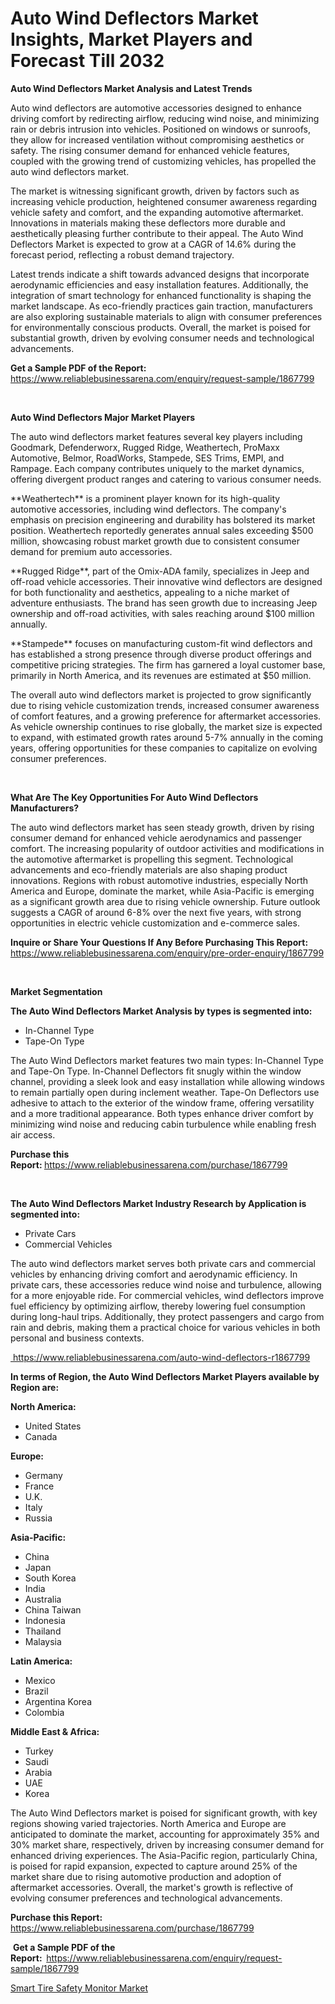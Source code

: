 <p><h1>Auto Wind Deflectors Market Insights, Market Players and Forecast Till 2032</h1></p><p><strong>Auto Wind Deflectors Market Analysis and Latest Trends</strong></p>
<p><p>Auto wind deflectors are automotive accessories designed to enhance driving comfort by redirecting airflow, reducing wind noise, and minimizing rain or debris intrusion into vehicles. Positioned on windows or sunroofs, they allow for increased ventilation without compromising aesthetics or safety. The rising consumer demand for enhanced vehicle features, coupled with the growing trend of customizing vehicles, has propelled the auto wind deflectors market.</p><p>The market is witnessing significant growth, driven by factors such as increasing vehicle production, heightened consumer awareness regarding vehicle safety and comfort, and the expanding automotive aftermarket. Innovations in materials making these deflectors more durable and aesthetically pleasing further contribute to their appeal. The Auto Wind Deflectors Market is expected to grow at a CAGR of 14.6% during the forecast period, reflecting a robust demand trajectory. </p><p>Latest trends indicate a shift towards advanced designs that incorporate aerodynamic efficiencies and easy installation features. Additionally, the integration of smart technology for enhanced functionality is shaping the market landscape. As eco-friendly practices gain traction, manufacturers are also exploring sustainable materials to align with consumer preferences for environmentally conscious products. Overall, the market is poised for substantial growth, driven by evolving consumer needs and technological advancements.</p></p>
<p><strong>Get a Sample PDF of the Report:&nbsp;</strong> <a href="https://www.reliablebusinessarena.com/enquiry/request-sample/1867799?utm_campaign=2822&utm_medium=2&utm_source=Github&utm_content=ia&utm_term=30032025&utm_id=auto-wind-deflectors">https://www.reliablebusinessarena.com/enquiry/request-sample/1867799</a></p>
<p>&nbsp;</p>
<p><strong>Auto Wind Deflectors Major Market Players</strong></p>
<p><p>The auto wind deflectors market features several key players including Goodmark, Defenderworx, Rugged Ridge, Weathertech, ProMaxx Automotive, Belmor, RoadWorks, Stampede, SES Trims, EMPI, and Rampage. Each company contributes uniquely to the market dynamics, offering divergent product ranges and catering to various consumer needs.</p><p>**Weathertech** is a prominent player known for its high-quality automotive accessories, including wind deflectors. The company's emphasis on precision engineering and durability has bolstered its market position. Weathertech reportedly generates annual sales exceeding $500 million, showcasing robust market growth due to consistent consumer demand for premium auto accessories.</p><p>**Rugged Ridge**, part of the Omix-ADA family, specializes in Jeep and off-road vehicle accessories. Their innovative wind deflectors are designed for both functionality and aesthetics, appealing to a niche market of adventure enthusiasts. The brand has seen growth due to increasing Jeep ownership and off-road activities, with sales reaching around $100 million annually.</p><p>**Stampede** focuses on manufacturing custom-fit wind deflectors and has established a strong presence through diverse product offerings and competitive pricing strategies. The firm has garnered a loyal customer base, primarily in North America, and its revenues are estimated at $50 million.</p><p>The overall auto wind deflectors market is projected to grow significantly due to rising vehicle customization trends, increased consumer awareness of comfort features, and a growing preference for aftermarket accessories. As vehicle ownership continues to rise globally, the market size is expected to expand, with estimated growth rates around 5-7% annually in the coming years, offering opportunities for these companies to capitalize on evolving consumer preferences.</p></p>
<p>&nbsp;</p>
<p><strong>What Are The Key Opportunities For Auto Wind Deflectors Manufacturers?</strong></p>
<p><p>The auto wind deflectors market has seen steady growth, driven by rising consumer demand for enhanced vehicle aerodynamics and passenger comfort. The increasing popularity of outdoor activities and modifications in the automotive aftermarket is propelling this segment. Technological advancements and eco-friendly materials are also shaping product innovations. Regions with robust automotive industries, especially North America and Europe, dominate the market, while Asia-Pacific is emerging as a significant growth area due to rising vehicle ownership. Future outlook suggests a CAGR of around 6-8% over the next five years, with strong opportunities in electric vehicle customization and e-commerce sales.</p></p>
<p><strong>Inquire or Share Your Questions If Any Before Purchasing This Report:</strong> <a href="https://www.reliablebusinessarena.com/enquiry/pre-order-enquiry/1867799?utm_campaign=2822&utm_medium=2&utm_source=Github&utm_content=ia&utm_term=30032025&utm_id=auto-wind-deflectors">https://www.reliablebusinessarena.com/enquiry/pre-order-enquiry/1867799</a></p>
<p>&nbsp;</p>
<p><strong>Market Segmentation</strong></p>
<p><strong>The Auto Wind Deflectors Market Analysis by types is segmented into:</strong></p>
<p><ul><li>In-Channel Type</li><li>Tape-On Type</li></ul></p>
<p><p>The Auto Wind Deflectors market features two main types: In-Channel Type and Tape-On Type. In-Channel Deflectors fit snugly within the window channel, providing a sleek look and easy installation while allowing windows to remain partially open during inclement weather. Tape-On Deflectors use adhesive to attach to the exterior of the window frame, offering versatility and a more traditional appearance. Both types enhance driver comfort by minimizing wind noise and reducing cabin turbulence while enabling fresh air access.</p></p>
<p><strong>Purchase this Report:&nbsp;</strong><a href="https://www.reliablebusinessarena.com/purchase/1867799?utm_campaign=2822&utm_medium=2&utm_source=Github&utm_content=ia&utm_term=30032025&utm_id=auto-wind-deflectors">https://www.reliablebusinessarena.com/purchase/1867799</a></p>
<p>&nbsp;</p>
<p><strong>The Auto Wind Deflectors Market Industry Research by Application is segmented into:</strong></p>
<p><ul><li>Private Cars</li><li>Commercial Vehicles</li></ul></p>
<p><p>The auto wind deflectors market serves both private cars and commercial vehicles by enhancing driving comfort and aerodynamic efficiency. In private cars, these accessories reduce wind noise and turbulence, allowing for a more enjoyable ride. For commercial vehicles, wind deflectors improve fuel efficiency by optimizing airflow, thereby lowering fuel consumption during long-haul trips. Additionally, they protect passengers and cargo from rain and debris, making them a practical choice for various vehicles in both personal and business contexts.</p></p>
<p><a href="https://www.reliablebusinessarena.com/auto-wind-deflectors-r1867799?utm_campaign=2822&utm_medium=2&utm_source=Github&utm_content=ia&utm_term=30032025&utm_id=auto-wind-deflectors">&nbsp;https://www.reliablebusinessarena.com/auto-wind-deflectors-r1867799</a></p>
<p><strong>In terms of Region, the Auto Wind Deflectors Market Players available by Region are:</strong></p>
<p>
    <p> <strong> North America: </strong>
        <ul>
            <li>United States</li>
            <li>Canada</li>
        </ul>
        </p> 
    <p> <strong> Europe: </strong>
        <ul>
            <li>Germany</li>
            <li>France</li>
            <li>U.K.</li>
            <li>Italy</li>
            <li>Russia</li>
        </ul>
        </p> 
    <p> <strong> Asia-Pacific: </strong>
        <ul>
            <li>China</li>
            <li>Japan</li>
            <li>South Korea</li>
            <li>India</li>
            <li>Australia</li>
            <li>China Taiwan</li>
            <li>Indonesia</li>
            <li>Thailand</li>
            <li>Malaysia</li>
        </ul>
        </p> 
    <p> <strong> Latin America: </strong>
        <ul>
            <li>Mexico</li>
            <li>Brazil</li>
            <li>Argentina Korea</li>
            <li>Colombia</li>
        </ul>
        </p> 
    <p> <strong> Middle East & Africa: </strong>
        <ul>
            <li>Turkey</li>
            <li>Saudi</li>
            <li>Arabia</li>
            <li>UAE</li>
            <li>Korea</li>
        </ul>
    </p>
    </p>
<p><p>The Auto Wind Deflectors market is poised for significant growth, with key regions showing varied trajectories. North America and Europe are anticipated to dominate the market, accounting for approximately 35% and 30% market share, respectively, driven by increasing consumer demand for enhanced driving experiences. The Asia-Pacific region, particularly China, is poised for rapid expansion, expected to capture around 25% of the market share due to rising automotive production and adoption of aftermarket accessories. Overall, the market's growth is reflective of evolving consumer preferences and technological advancements.</p></p>
<p><strong>Purchase this Report: </strong><a href="https://www.reliablebusinessarena.com/purchase/1867799?utm_campaign=2822&utm_medium=2&utm_source=Github&utm_content=ia&utm_term=30032025&utm_id=auto-wind-deflectors">https://www.reliablebusinessarena.com/purchase/1867799</a></p>
<p>&nbsp;<strong>Get a Sample PDF of the Report:&nbsp;&nbsp;</strong><a href="https://www.reliablebusinessarena.com/enquiry/request-sample/1867799?utm_campaign=2822&utm_medium=2&utm_source=Github&utm_content=ia&utm_term=30032025&utm_id=auto-wind-deflectors">https://www.reliablebusinessarena.com/enquiry/request-sample/1867799</a></p>
<p><strong></strong></p>
<p><p><a href="https://github.com/mriwacraane/Market-Research-Report-List-1/blob/main/smart-tire-safety-monitor-market.md?utm_campaign=2822&utm_medium=2&utm_source=Github&utm_content=ia&utm_term=30032025&utm_id=auto-wind-deflectors">Smart Tire Safety Monitor Market</a></p></p>